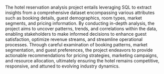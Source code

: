 
The hotel reservation analysis project entails leveraging SQL to extract insights from a comprehensive dataset encompassing various attributes such as booking details, guest demographics, room types, market segments, and pricing information. By conducting in-depth analysis, the project aims to uncover patterns, trends, and correlations within the data, enabling stakeholders to make informed decisions to enhance guest satisfaction, optimize revenue streams, and streamline operational processes. Through careful examination of booking patterns, market segmentation, and guest preferences, the project endeavors to provide actionable recommendations for pricing strategies, marketing campaigns, and resource allocation, ultimately ensuring the hotel remains competitive, responsive, and attuned to evolving industry dynamics.
